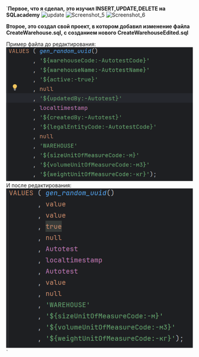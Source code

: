 `**Первое, что я сделал, это изучил INSERT,UPDATE,DELETE на SQLacademy**
<img width="559" alt="update" src="https://github.com/user-attachments/assets/ebd8f8ac-87de-4752-ba7d-c727b99399ed">
<img width="559" alt="Screenshot_5" src="https://github.com/user-attachments/assets/fbf430a2-f2aa-4116-b875-60b19149d0a8">
<img width="893" alt="Screenshot_6" src="https://github.com/user-attachments/assets/21f636b2-99b0-4bb3-ab28-a5c8cd141836">

**Второе, это создал свой проект, в котором добавил изменение файла CreateWarehouse.sql, с созданием нового CreateWarehouseEdited.sql**

Пример файла до редактирования:
![img.png](img.png)
И после редактирования:
![img_1.png](img_1.png)
`